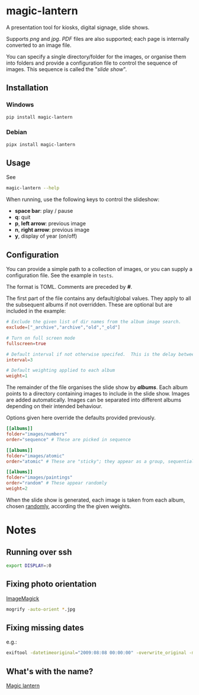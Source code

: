 # magic-lantern
A presentation tool for kiosks, digital signage, slide shows.

Supports *png* and *jpg*.  *PDF* files are also supported; each page is internally converted to an image file.

You can specify a single directory/folder for the images, or organise them into folders and provide a configuration file to control the sequence of images. This sequence is called the "*slide show*".



## Installation

### Windows
```PowerShell    
pip install magic-lantern
```

### Debian

```bash
pipx install magic-lantern
```

## Usage

See 

```bash
magic-lantern --help
```

When running, use the following keys to control the slideshow:
- **space bar**: play / pause
- **q**: quit
- **p**, **left arrow**: previous image
- **n**, **right arrow**: previous image
- **y**, display of year (on/off)

## Configuration 
You can provide a simple path to a collection of images, or you can supply a configuration file.  See the example in `tests`.  

The format is TOML.  Comments are preceded by ***#***.

The first part of the file contains any default/global values.  They apply to all the subsequent albums if not overridden.  These are optional but are included in the example:

```toml
# Exclude the given list of dir names from the album image search.  
exclude=["_archive","archive","old","_old"]

# Turn on full screen mode
fullscreen=true

# Default interval if not otherwise specifed.  This is the delay between images in the slide show
interval=3

# Default weighting applied to each album
weight=1
```

The remainder of the file organises the slide show by ***albums***.  Each album points to a directory containing images to include in the slide show.  Images are added automatically. Images can be separated into different albums depending on their intended behaviour.

Options given here override the defaults provided previously.

```toml
[[albums]]
folder="images/numbers"
order="sequence" # These are picked in sequence

[[albums]]
folder="images/atomic"
order="atomic" # These are "sticky"; they appear as a group, sequentially

[[albums]]
folder="images/paintings"
order="random" # These appear randomly 
weight=2
```

When the slide show is generated, each image is taken from each album, chosen [randomly](https://docs.python.org/3/library/random.html#random.choices), according the the given weights.


# Notes

## Running over ssh
```bash
export DISPLAY=:0
```

## Fixing photo orientation 
[ImageMagick](https://imagemagick.org/script/mogrify.php)

```bash
mogrify -auto-orient *.jpg
```

## Fixing missing dates
e.g.: 

```bash
exiftool -datetimeoriginal="2009:08:08 00:00:00" -overwrite_original -m *
```

## What's with the name?
[Magic lantern](https://en.wikipedia.org/wiki/Magic_lantern)